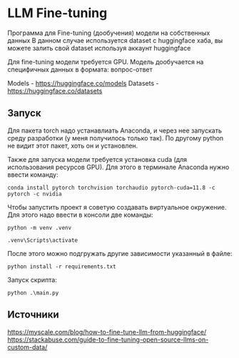 # LLM Fine-tuning
Программа для Fine-tuning (дообучения) модели на собственных данных
В данном случае используется dataset с huggingface хаба, вы можете залить свой dataset используя аккаунт huggingface

Для finе-tuning модели требуется GPU. 
Модель дообучается на специфичных данных в формата: вопрос-ответ

Models - https://huggingface.co/models
Datasets - https://huggingface.co/datasets

## Запуск
Для пакета torch надо устанавлиать Anaconda, и через нее запускать среду разработки (у меня получилось только так). 
По другому python не видит этот пакет, хоть он и установлен.

Также для запуска модели требуется установка cuda (для использования ресурсов GPU).
Для этого в терминале Anaconda нужно ввести команду:

```conda install pytorch torchvision torchaudio pytorch-cuda=11.8 -c pytorch -c nvidia```

Чтобы запустить проект я советую создавать виртуальное окружение. 
Для этого надо ввести в консоли две команды:

```python -m venv .venv```

```.venv\Scripts\activate```

После этого можно подгружать другие зависимости указанный в файле:

```python install -r requirements.txt```

Запуск скрипта:

```python .\main.py```

## Источники
https://myscale.com/blog/how-to-fine-tune-llm-from-huggingface/
https://stackabuse.com/guide-to-fine-tuning-open-source-llms-on-custom-data/